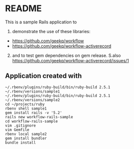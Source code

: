 # README

This is a sample Rails application to

1. demonstrate the use of these libraries:
  * https://github.com/geekq/workflow
  * https://github.com/geekq/workflow-activerecord
2. and to test gem dependencies on gem release.
   S.also https://github.com/geekq/workflow-activerecord/issues/1

## Application created with

```
~/.rbenv/plugins/ruby-build/bin/ruby-build 2.5.1 ~/.rbenv/versions/sample1
~/.rbenv/plugins/ruby-build/bin/ruby-build 2.5.1 ~/.rbenv/versions/sample2
cd ~/projects/ruby
rbenv shell sample1
gem install rails -v '5.2'
rails new workflow-rails-sample
cd workflow-rails-sample
vim .gitignore
vim Gemfile
rbenv local sample2
gem install bundler
bundle install
```
